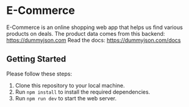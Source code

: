 # E-Commerce

E-Commerce is an online shopping web app that helps us find various products on deals. The product data comes from this backend: https://dummyjson.com
Read the docs: https://dummyjson.com/docs


## Getting Started

Please follow these steps:

1. Clone this repository to your local machine.
2. Run `npm install` to install the required dependencies.
3. Run `npm run dev` to start the web server. 
